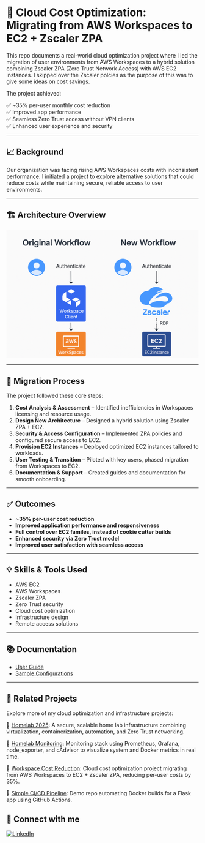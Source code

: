 # 🏢 Cloud Cost Optimization: Migrating from AWS Workspaces to EC2 + Zscaler ZPA

This repo documents a real-world cloud optimization project where I led the migration of user environments from AWS Workspaces to a hybrid solution combining Zscaler ZPA (Zero Trust Network Access) with AWS EC2 instances. I skipped over the Zscaler polcies as the purpose of this was to give some ideas on cost savings. 

The project achieved:

✅ ~35% per-user monthly cost reduction  
✅ Improved app performance  
✅ Seamless Zero Trust access without VPN clients  
✅ Enhanced user experience and security

---

## 📈 Background

Our organization was facing rising AWS Workspaces costs with inconsistent performance. I initiated a project to explore alternative solutions that could reduce costs while maintaining secure, reliable access to user environments.

---

## 🏗️ Architecture Overview

![Architecture Diagram](docs/ec2flow.png)

---

## 🔄 Migration Process

The project followed these core steps:

1. **Cost Analysis & Assessment** – Identified inefficiencies in Workspaces licensing and resource usage.
2. **Design New Architecture** – Designed a hybrid solution using Zscaler ZPA + EC2.
3. **Security & Access Configuration** – Implemented ZPA policies and configured secure access to EC2.
4. **Provision EC2 Instances** – Deployed optimized EC2 instances tailored to workloads.
5. **User Testing & Transition** – Piloted with key users, phased migration from Workspaces to EC2.
6. **Documentation & Support** – Created guides and documentation for smooth onboarding.

---

## ✅ Outcomes

- **~35% per-user cost reduction**
- **Improved application performance and responsiveness**
- **Full control over EC2 familes, instead of cookie cutter builds**
- **Enhanced security via Zero Trust model**
- **Improved user satisfaction with seamless access**

---

## 💡 Skills & Tools Used

- AWS EC2
- AWS Workspaces
- Zscaler ZPA
- Zero Trust security
- Cloud cost optimization
- Infrastructure design
- Remote access solutions

---

## 📚 Documentation

- [User Guide](docs/user-guide.md)
- [Sample Configurations](docs/sample-config.md)

---

## 🔗 Related Projects

Explore more of my cloud optimization and infrastructure projects:

🔹 [Homelab 2025](https://github.com/sgersz/homelab-2025): A secure, scalable home lab infrastructure combining virtualization, containerization, automation, and Zero Trust networking.

🔹 [Homelab Monitoring](https://github.com/sgersz/observability-dashboard): Monitoring stack using Prometheus, Grafana, node_exporter, and cAdvisor to visualize system and Docker metrics in real time.

🔹 [Workspace Cost Reduction](https://github.com/sgersz/-workspacecostreduction): Cloud cost optimization project migrating from AWS Workspaces to EC2 + Zscaler ZPA, reducing per-user costs by 35%.

🔹 [Simple CI/CD Pipeline](https://github.com/sgersz/simplecicd): Demo repo automating Docker builds for a Flask app using GitHub Actions.


## 🚀 **Connect with me**

[![LinkedIn](https://img.shields.io/badge/LinkedIn-Profile-blue)](https://www.linkedin.com/in/stevengersztyn/)
